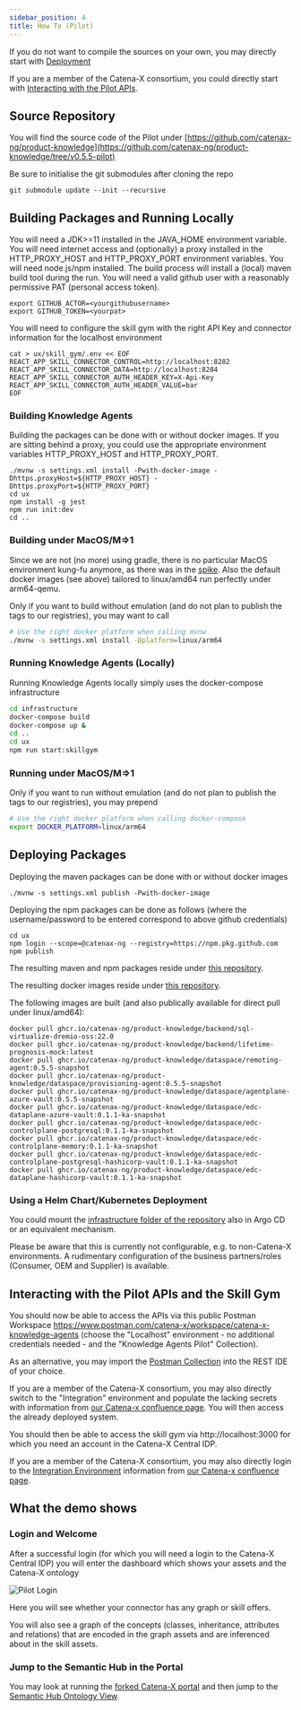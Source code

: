 ```yaml
---
sidebar_position: 4
title: How To (Pilot)
---
```


If you do not want to compile the sources on your own, you may directly start with [Deployment](#deploying-packages)

If you are a member of the Catena-X consortium, you could directly start with [Interacting with the Pilot APIs](#interacting-with-the-pilot-apis-and-the-skill-gym).

## Source Repository

You will find the source code of the Pilot under [https://github.com/catenax-ng/product-knowledge](https://github.com/catenax-ng/product-knowledge/tree/v0.5.5-pilot) 

Be sure to initialise the git submodules after cloning the repo

```console
git submodule update --init --recursive
```

## Building Packages and Running Locally

You will need a JDK>=11 installed in the JAVA_HOME environment variable.
You will need internet access and (optionally) a proxy installed in the HTTP_PROXY_HOST and HTTP_PROXY_PORT environment variables.
You will need node.js/npm installed.
The build process will install a (local) maven build tool during the run.
You will need a valid github user with a reasonably permissive PAT (personal access token).

```console
export GITHUB_ACTOR=<yourgithubusername>
export GITHUB_TOKEN=<yourpat>
```

You will need to configure the skill gym with the right API Key and connector information for the localhost environment 

```console
cat > ux/skill_gym/.env << EOF
REACT_APP_SKILL_CONNECTOR_CONTROL=http://localhost:8282
REACT_APP_SKILL_CONNECTOR_DATA=http://localhost:8284
REACT_APP_SKILL_CONNECTOR_AUTH_HEADER_KEY=X-Api-Key
REACT_APP_SKILL_CONNECTOR_AUTH_HEADER_VALUE=bar
EOF
```

### Building Knowledge Agents

Building the packages can be done with or without docker images. If you are sitting behind a proxy, you could
use the appropriate environment variables HTTP_PROXY_HOST and HTTP_PROXY_PORT.

```console
./mvnw -s settings.xml install -Pwith-docker-image -Dhttps.proxyHost=${HTTP_PROXY_HOST} -Dhttps.proxyPort=${HTTP_PROXY_PORT} 
cd ux
npm install -g jest
npm run init:dev
cd ..
```

### Building under MacOS/M=>1

Since we are not (no more) using gradle, there is no particular MacOS environment kung-fu anymore, as there was in the [spike](spike). Also the default docker images (see above) 
tailored to linux/amd64 run perfectly under arm64-qemu.

Only if you want to build without emulation (and do not plan to publish the tags to our registries), you may want to call 

```bash
# Use the right docker platform when calling mvnw
./mvnw -s settings.xml install -Dplatform=linux/arm64
```

### Running Knowledge Agents (Locally)

Running Knowledge Agents locally simply uses the docker-compose infrastructure

```bash
cd infrastructure
docker-compose build
docker-compose up &
cd ..
cd ux
npm run start:skillgym
```

### Running under MacOS/M=>1

Only if you want to run without emulation (and do not plan to publish the tags to our registries), you may prepend

```bash
# Use the right docker platform when calling docker-compose
export DOCKER_PLATFORM=linux/arm64
```

## Deploying Packages

Deploying the maven packages can be done with or without docker images

```console
./mvnw -s settings.xml publish -Pwith-docker-image
```

Deploying the npm packages can be done as follows (where the username/password to be entered correspond to above github credentials)

```console
cd ux
npm login --scope=@catenax-ng --registry=https://npm.pkg.github.com
npm publish
````

The resulting maven and npm packages reside under [this repository](https://github.com/orgs/catenax-ng/packages?repo_name=product-knowledge).

The resulting docker images reside under [this repository](https://github.com/orgs/catenax-ng/packages?ecosystem=container&tab=packages&ecosystem=container&q=product-knowledge).

The following images are built (and also publically available for direct pull under linux/amd64):

```console
docker pull ghcr.io/catenax-ng/product-knowledge/backend/sql-virtualize-dremio-oss:22.0
docker pull ghcr.io/catenax-ng/product-knowledge/backend/lifetime-prognosis-mock:latest
docker pull ghcr.io/catenax-ng/product-knowledge/dataspace/remoting-agent:0.5.5-snapshot
docker pull ghcr.io/catenax-ng/product-knowledge/dataspace/provisioning-agent:0.5.5-snapshot
docker pull ghcr.io/catenax-ng/product-knowledge/dataspace/agentplane-azure-vault:0.5.5-snapshot
docker pull ghcr.io/catenax-ng/product-knowledge/dataspace/edc-dataplane-azure-vault:0.1.1-ka-snapshot
docker pull ghcr.io/catenax-ng/product-knowledge/dataspace/edc-controlplane-postgresql:0.1.1-ka-snapshot
docker pull ghcr.io/catenax-ng/product-knowledge/dataspace/edc-controlplane-memory:0.1.1-ka-snapshot
docker pull ghcr.io/catenax-ng/product-knowledge/dataspace/edc-controlplane-postgresql-hashicorp-vault:0.1.1-ka-snapshot
docker pull ghcr.io/catenax-ng/product-knowledge/dataspace/edc-dataplane-hashicorp-vault:0.1.1-ka-snapshot
```

### Using a Helm Chart/Kubernetes Deployment

You could mount the [infrastructure folder of the repository](https://github.com/catenax-ng/product-knowledge/tree/v0.5.5-pilot/infrastructure)  also in Argo CD or 
an equivalent mechanism. 

Please be aware that this is currently not configurable, e.g. to non-Catena-X environments. A rudimentary configuration of the business partners/roles (Consumer, OEM and Supplier) is available.

## Interacting with the Pilot APIs and the Skill Gym

You should now be able to access the APIs via this public Postman Workspace https://www.postman.com/catena-x/workspace/catena-x-knowledge-agents (choose the "Localhost" environment - no additional credentials needed - and the "Knowledge Agents Pilot" Collection).

As an alternative, you may import the [Postman Collection](https://github.com/catenax-ng/product-knowledge/blob/v0.5.5-pilot/cx_ka_pilot.postman_collection.json) into the REST IDE of your choice.

If you are a member of the Catena-X consortium, you may also directly switch to the "Integration" environment and populate the lacking secrets with information from [our Catena-x confluence page](https://confluence.catena-x.net/x/1wHrAg). You will then access the already deployed system.

You should then be able to access the skill gym via http://localhost:3000 for which you need an account in the Catena-X Central IDP.

If you are a member of the Catena-X consortium, you may also directly login to the [Integration Environment](https://knowledge.int.demo.catena-x.net/skill_gym) information from [our Catena-x confluence page](https://confluence.catena-x.net/x/1wHrAg). 

## What the demo shows

### Login and Welcome

After a successful login (for which you will need a login to the Catena-X Central IDP) you will enter the dashboard which shows your assets and the Catena-X ontology

![Pilot Login](/img/pilot_skill_gym.png)

Here you will see whether your connector has any graph or skill offers.

You will also see a graph of the concepts (classes, inheritance, attributes and relations) that are encoded in the graph assets and are inferenced about in the
skill assets.

### Jump to the Semantic Hub in the Portal

You may look at running the [forked Catena-X portal](https://github.com/catenax/ka-portal-frontend) and then jump to the [Semantic Hub Ontology View](http://localhost:3000/semantichub/https%3A%2F%2Fraw.githubusercontent.com%2Fcatenax-ng%2Fproduct-knowledge%2Fmain%2Finfrastructure%2Fconsumer%2Fresources%2Fcx-ontology.json).

